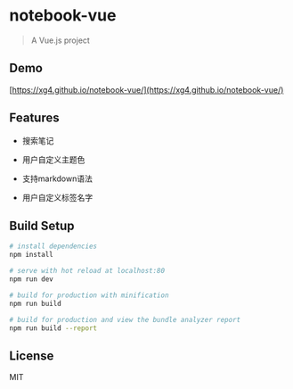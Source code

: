 # notebook-vue

> A Vue.js project

## Demo
[https://xg4.github.io/notebook-vue/](https://xg4.github.io/notebook-vue/)

## Features

- 搜索笔记

- 用户自定义主题色

- 支持markdown语法

- 用户自定义标签名字

## Build Setup

``` bash
# install dependencies
npm install

# serve with hot reload at localhost:80
npm run dev

# build for production with minification
npm run build

# build for production and view the bundle analyzer report
npm run build --report
```

## License

MIT